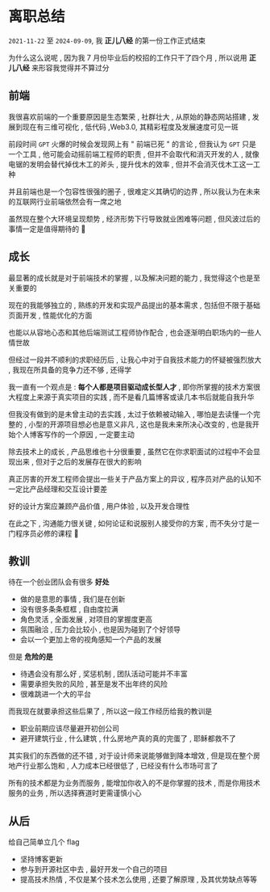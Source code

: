 # 离职总结

`2021-11-22` 至 `2024-09-09`, 我 **正儿八经** 的第一份工作正式结束

为什么这么说呢 , 因为我 7 月份毕业后的校招的工作只干了四个月 , 所以说用 **正儿八经** 来形容我觉得并不算过分

## 前端

我很喜欢前端的一个重要原因是生态繁荣 , 社群壮大 , 从原始的静态网站搭建 , 发展到现在有三维可视化 , 低代码 ,Web3.0, 其精彩程度及发展速度可见一斑

前段时间 `GPT` 火爆的时候会发现网上有 " 前端已死 " 的言论 , 但我认为 `GPT` 只是一个工具 , 他可能会动摇前端工程师的职责 , 但并不会取代和消灭开发的人 , 就像电锯的发明会替代掉伐木工的斧头 , 提升伐木的效率 , 但并不会消灭伐木工这一工种

并且前端也是一个包容性很强的圈子 , 很难定义其确切的边界 , 所以我认为在未来的互联网行业前端依然会有一席之地

虽然现在整个大环境呈现颓势 , 经济形势下行导致就业困难等问题 , 但风波过后的事情一定是值得期待的 🫵

## 成长

最显著的成长就是对于前端技术的掌握 , 以及解决问题的能力 , 我觉得这个也是至关重要的

现在的我能够独立的 , 熟练的开发和实现产品提出的基本需求 , 包括但不限于基础页面开发 , 性能优化的方面

也能以从容地心态和其他后端测试工程师协作配合 , 也会逐渐明白职场内的一些人情世故

但经过一段并不顺利的求职经历后 , 让我心中对于自我技术能力的怀疑被强烈放大 , 我现在所具备的竞争力还不够 , 还得学

我一直有一个观点是 : **每个人都是项目驱动成长型人才** , 即你所掌握的技术方案很大程度上来源于真实项目的实践 , 而不是看几篇博客或读几本书后就能自我升华

但我没有做到的是未曾主动的去实践 , 太过于依赖被动输入 , 哪怕是去读懂一个完整的 , 小型的开源项目想必也是意义非凡 , 这也是我未来所决心改变的 , 也是我开始个人博客写作的一个原因 , 一定要主动 

除去技术上的成长 , 产品思维也十分很重要 , 虽然它在你求职面试的过程中不会显现出来 , 但对于之后的发展存在很大的影响

真正厉害的开发工程师会提出一些关于产品方案上的异议 , 程序员对产品的认知不一定比产品经理和交互设计要差

好的设计方案应兼顾产品价值 , 用户体验 , 以及开发合理性 

在此之下 , 沟通能力很关键 , 如何论证和说服别人接受你的方案 , 而不失分寸是一门程序员必修的课程 🤔

## 教训

待在一个创业团队会有很多 **好处**

- 做的是意思的事情 , 我们是在创新
- 没有很多条条框框 , 自由度拉满
- 角色灵活 , 全面发展 , 对项目的掌握度更高
- 氛围融洽 , 压力会比较小 , 也是因为碰到了个好领导
- 会以一个更加上帝的视角感知一个产品的发展

但是 **危险的是**

- 待遇会没有那么好 , 奖惩机制 , 团队活动可能并不丰富
- 需要承担失败的风险 , 甚至是发不出年终的风险
- 很难跳进一个大的平台

而我现在就要承担这些后果了 , 所以这一段工作经历给我的教训是

- 职业前期应该尽量避开初创公司
- 避开建筑行业 , 什么建筑 , 什么房地产真的真的完蛋了 , 耶稣都救不了

其实我们的东西做的还不错 , 对于设计师来说能够做到降本增效 , 但是现在整个房地产行业那么饱和 , 人力成本已经很低了 , 已经没有什么市场可言了

所有的技术都是为业务而服务 , 能增加你收入的不是你掌握的技术 , 而是你用技术服务的业务 , 所以选择赛道时更需谨慎小心

## 从后

给自己简单立几个 flag

- 坚持博客更新
- 参与到开源社区中去 , 最好开发一个自己的项目
- 提高技术热情 , 不仅是某个技术怎么使用 , 还要了解原理 , 及其优势缺点等等